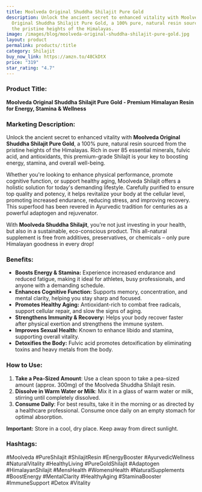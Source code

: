 ```yaml
---
title: Moolveda Original Shuddha Shilajit Pure Gold
description: Unlock the ancient secret to enhanced vitality with Moolveda
  Original Shuddha Shilajit Pure Gold, a 100% pure, natural resin sourced from
  the pristine heights of the Himalayas.
image: /images/blog/moolveda-original-shuddha-shilajit-pure-gold.jpg
layout: product
permalink: products/:title
category: Shilajit
buy_now_link: https://amzn.to/48CkDtX
price: "319"
star_rating: "4.7"
---
```

### Product Title:
**Moolveda Original Shuddha Shilajit Pure Gold - Premium Himalayan Resin for Energy, Stamina & Wellness**

### Marketing Description:
Unlock the ancient secret to enhanced vitality with **Moolveda Original Shuddha Shilajit Pure Gold**, a 100% pure, natural resin sourced from the pristine heights of the Himalayas. Rich in over 85 essential minerals, fulvic acid, and antioxidants, this premium-grade Shilajit is your key to boosting energy, stamina, and overall well-being.

Whether you're looking to enhance physical performance, promote cognitive function, or support healthy aging, Moolveda Shilajit offers a holistic solution for today's demanding lifestyle. Carefully purified to ensure top quality and potency, it helps revitalize your body at the cellular level, promoting increased endurance, reducing stress, and improving recovery. This superfood has been revered in Ayurvedic tradition for centuries as a powerful adaptogen and rejuvenator.

With **Moolveda Shuddha Shilajit**, you’re not just investing in your health, but also in a sustainable, eco-conscious product. This all-natural supplement is free from additives, preservatives, or chemicals – only pure Himalayan goodness in every drop!

### Benefits:
- **Boosts Energy & Stamina:** Experience increased endurance and reduced fatigue, making it ideal for athletes, busy professionals, and anyone with a demanding schedule.
- **Enhances Cognitive Function:** Supports memory, concentration, and mental clarity, helping you stay sharp and focused.
- **Promotes Healthy Aging:** Antioxidant-rich to combat free radicals, support cellular repair, and slow the signs of aging.
- **Strengthens Immunity & Recovery:** Helps your body recover faster after physical exertion and strengthens the immune system.
- **Improves Sexual Health:** Known to enhance libido and stamina, supporting overall vitality.
- **Detoxifies the Body:** Fulvic acid promotes detoxification by eliminating toxins and heavy metals from the body.

### How to Use:
1. **Take a Pea-Sized Amount**: Use a clean spoon to take a pea-sized amount (approx. 300mg) of the Moolveda Shuddha Shilajit resin.
2. **Dissolve in Warm Water or Milk**: Mix it in a glass of warm water or milk, stirring until completely dissolved.
3. **Consume Daily**: For best results, take it in the morning or as directed by a healthcare professional. Consume once daily on an empty stomach for optimal absorption.

**Important:** Store in a cool, dry place. Keep away from direct sunlight.

### Hashtags:
#Moolveda #PureShilajit #ShilajitResin #EnergyBooster #AyurvedicWellness #NaturalVitality #HealthyLiving #PureGoldShilajit #Adaptogen #HimalayanShilajit #MensHealth #WomensHealth #NaturalSupplements #BoostEnergy #MentalClarity #HealthyAging #StaminaBooster #ImmuneSupport #Detox #Vitality
